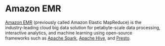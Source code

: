 # Amazon EMR

[Amazon EMR](https://aws.amazon.com/emr/) (previously called Amazon Elastic MapReduce) is the industry-leading cloud big data solution for petabyte-scale data processing, interactive analytics, and machine learning using open-source frameworks such as [Apache Spark](https://aws.amazon.com/emr/features/spark/), [Apache Hive](https://aws.amazon.com/emr/features/hive/), and [Presto](https://aws.amazon.com/emr/features/presto/).